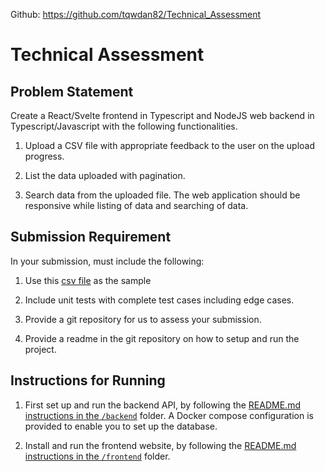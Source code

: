 Github: https://github.com/tqwdan82/Technical_Assessment

# Technical Assessment

## Problem Statement

Create a React/Svelte frontend in Typescript and NodeJS web backend in Typescript/Javascript with the following functionalities.

1. Upload a CSV file with appropriate feedback to the user on the upload progress.

2. List the data uploaded with pagination.

3. Search data from the uploaded file. The web application should be responsive while listing of data and searching of data.

## Submission Requirement

In your submission, must include the following:

1. Use this [csv file](data.csv) as the sample

2. Include unit tests with complete test cases including edge cases.

3. Provide a git repository for us to assess your submission.

4. Provide a readme in the git repository on how to setup and run the project.

## Instructions for Running

1. First set up and run the backend API, by following the [README.md instructions in the `/backend`](./backend/README.md) folder. A Docker compose configuration is provided to enable you to set up the database.

2. Install and run the frontend website, by following the [README.md instructions in the `/frontend`](./frontend/README.md) folder.
